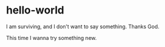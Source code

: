 # hello-world


I am surviving, and I don't want to say something. Thanks God.

This time I wanna try something new.

